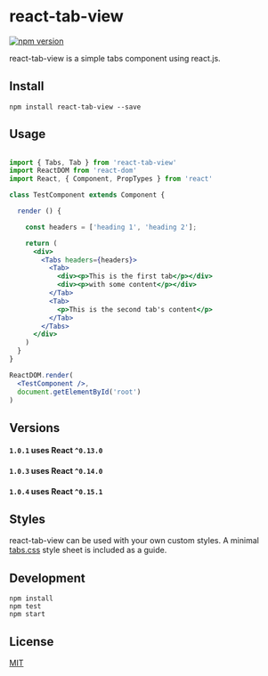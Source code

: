 # react-tab-view

[![npm version](https://badge.fury.io/js/react-tab-view.svg)](https://badge.fury.io/js/react-tab-view)

react-tab-view is a simple tabs component using react.js.

## Install

`npm install react-tab-view --save`

## Usage

```jsx

import { Tabs, Tab } from 'react-tab-view'
import ReactDOM from 'react-dom'
import React, { Component, PropTypes } from 'react'

class TestComponent extends Component {

  render () {

    const headers = ['heading 1', 'heading 2'];

    return (
      <div>
        <Tabs headers={headers}>
          <Tab>
            <div><p>This is the first tab</p></div>
            <div><p>with some content</p></div>
          </Tab>
          <Tab>
            <p>This is the second tab's content</p>
          </Tab>
        </Tabs>
      </div>
    )
  }
}

ReactDOM.render(
  <TestComponent />,
  document.getElementById('root')
)

```

## Versions

#### `1.0.1` uses React `^0.13.0`

#### `1.0.3` uses React `^0.14.0`

#### `1.0.4` uses React `^0.15.1`

## Styles

react-tab-view can be used with your own custom styles. A minimal [tabs.css](https://github.com/StevenIseki/react-tab-view/blob/master/example/public/tabs.css) style sheet is included as a guide.

## Development

    npm install
    npm test
    npm start

## License

[MIT](http://isekivacenz.mit-license.org/)
